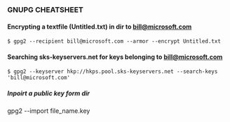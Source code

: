 ### GNUPG CHEATSHEET


#### Encrypting a textfile (Untitled.txt) in dir to bill@microsoft.com

    $ gpg2 --recipient bill@microsoft.com --armor --encrypt Untitled.txt
    
    
    
#### Searching sks-keyservers.net for keys belonging to bill@microsoft.com

    $ gpg2 --keyserver hkp://hkps.pool.sks-keyservers.net --search-keys 'bill@microsoft.com'

##### Inpoirt a public key form dir 

gpg2 --import file_name.key 
